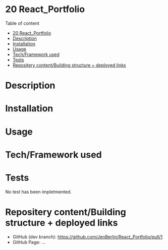 # 20 React_Portfolio

Table of content

- [20 React_Portfolio](#20-react_portfolio)
- [Description](#description)
- [Installation](#installation)
- [Usage](#usage)
- [Tech/Framework used](#techframework-used)
- [Tests](#tests)
- [Repositery content/Building structure + deployed links](#repositery-contentbuilding-structure--deployed-links)

# Description

# Installation

# Usage

# Tech/Framework used

# Tests

No test has been impletmented.

# Repositery content/Building structure + deployed links

- GitHub (dev branch): https://github.com/JenBerlin/React_Portfolio/pull/1
- GitHub Page: ...
